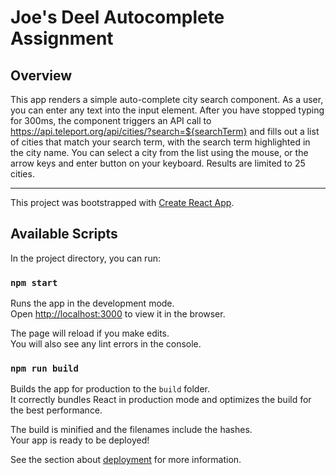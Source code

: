 # Joe's Deel Autocomplete Assignment

## Overview

This app renders a simple auto-complete city search component. As a user, you can enter any text into the input element. After you have stopped typing for 300ms, the component triggers an API call to https://api.teleport.org/api/cities/?search=${searchTerm} and fills out a list of cities that match your search term, with the search term highlighted in the city name. You can select a city from the list using the mouse, or the arrow keys and enter button on your keyboard. Results are limited to 25 cities.

---

This project was bootstrapped with [Create React App](https://github.com/facebook/create-react-app).

## Available Scripts

In the project directory, you can run:

### `npm start`

Runs the app in the development mode.\
Open [http://localhost:3000](http://localhost:3000) to view it in the browser.

The page will reload if you make edits.\
You will also see any lint errors in the console.


### `npm run build`

Builds the app for production to the `build` folder.\
It correctly bundles React in production mode and optimizes the build for the best performance.

The build is minified and the filenames include the hashes.\
Your app is ready to be deployed!

See the section about [deployment](https://facebook.github.io/create-react-app/docs/deployment) for more information.